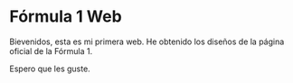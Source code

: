 <h1>Fórmula 1 Web</h1>
<p>Bievenidos,  esta es mi primera web. He obtenido los diseños de la página oficial de la Fórmula 1.</p>
<p>Espero que les guste.</p>
